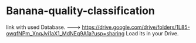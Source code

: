 # Banana-quality-classification

link with used Database. ---> https://drive.google.com/drive/folders/1L85-owqfNPm_XnqJvi1aX1_MdNEq9A1a?usp=sharing
Load its in your Drive. 
